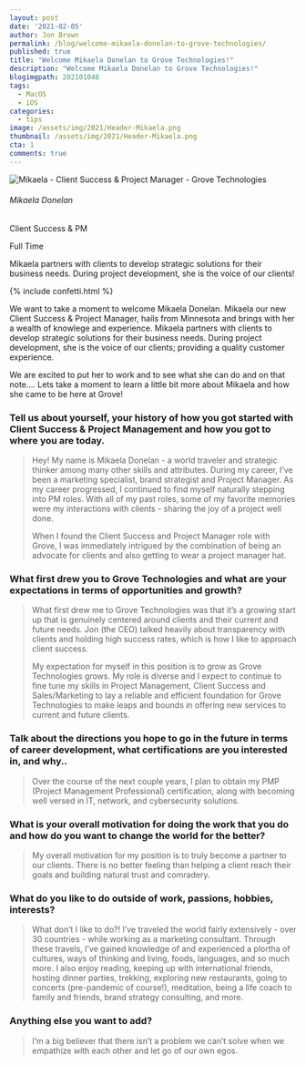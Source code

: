 ```yaml
---
layout: post
date: '2021-02-05'
author: Jon Brown
permalink: /blog/welcome-mikaela-donelan-to-grove-technologies/
published: true
title: "Welcome Mikaela Donelan to Grove Technologies!"
description: "Welcome Mikaela Donelan to Grove Technologies!"
blogimgpath: 202101048
tags:
  - MacOS
  - iOS
categories:
  - tips
image: /assets/img/2021/Header-Mikaela.png
thumbnail: /assets/img/2021/Header-Mikaela.png
cta: 1
comments: true
---
```

<div class="col-md-12 col-lg-12 mb-10">
<div class="card card-border border-success shadow-light-lg">
	<div class="card-body d-flex flex-column align-items-center">
		<div class="avatar avatar-xxl">
		  <img src="{{ site.site_cdn }}/assets/img/avatars/team/mikaela.jpg" alt="Mikaela - Client Success & Project Manager - Grove Technologies" class="avatar-img rounded-circle">
		</div>
		<h6 class="bold font-l mt-2">Mikaela Donelan</h6>
		<p class="small mt-0 accent text-uppercase">Client Success & PM</p>
		<p class="small mt-0 accent text-uppercase"><span class="badge rounded-pill bg-success-soft"> <span>Full Time</span></span></p>
		<p class="text-center italic">Mikaela partners with clients to develop strategic solutions for their business needs. During project development, she is the voice of our clients!</p>
		<canvas id="can"></canvas>
	</div>
</div>
</div>

{% include confetti.html %}

We want to take a moment to welcome Mikaela Donelan. Mikaela our new Client Success & Project Manager, hails from Minnesota and brings with her a wealth of knowlege and experience. Mikaela partners with clients to develop strategic solutions for their business needs. During project development, she is the voice of our clients; providing a quality customer experience. 

We are excited to put her to work and to see what she can do and on that note.... Lets take a moment to learn a little bit more about Mikaela and how she came to be here at Grove!

### Tell us about yourself, your history of how you got started with Client Success & Project Management and how you got to where you are today.

> Hey! My name is Mikaela Donelan - a world traveler and strategic thinker among many other skills and attributes. During my career, I’ve been a marketing specialist, brand strategist and Project Manager. As my career progressed, I continued to find myself naturally stepping into PM roles. With all of my past roles, some of my favorite memories were my interactions with clients - sharing the joy of a project well done.
>
> When I found the Client Success and Project Manager role with Grove, I was immediately intrigued by the combination of being an advocate for clients and also getting to wear a project manager hat. 

### What first drew you to Grove Technologies and what are your expectations in terms of opportunities and growth?

> What first drew me to Grove Technologies was that it’s a growing start up that is genuinely centered around clients and their current and future needs. Jon (the CEO) talked heavily about transparency with clients and holding high success rates, which is how I like to approach client success. 
>
> My expectation for myself in this position is to grow as Grove Technologies grows. My role is diverse and I expect to continue to fine tune my skills in Project Management, Client Success and Sales/Marketing to lay a reliable and efficient foundation for Grove Technologies to make leaps and bounds in offering new services to current and future clients.  

### Talk about the directions you hope to go in the future in terms of career development, what certifications are you interested in, and why..
> Over the course of the next couple years, I plan to obtain my PMP (Project Management Professional) certification, along with becoming well versed in IT, network, and cybersecurity solutions. 

### What is your overall motivation for doing the work that you do and how do you want to change the world for the better?
> My overall motivation for my position is to truly become a partner to our clients. There is no better feeling than helping a client reach their goals and building natural trust and comradery. 

### What do you like to do outside of work, passions, hobbies, interests?
> What don’t I like to do?! I’ve traveled the world fairly extensively - over 30 countries - while working as a marketing consultant. Through these travels, I’ve gained knowledge of and experienced a plortha of cultures, ways of thinking and living, foods, languages, and so much more. I also enjoy reading, keeping up with international friends, hosting dinner parties, trekking, exploring new restaurants, going to concerts (pre-pandemic of course!), meditation, being a life coach to family and friends, brand strategy consulting, and more. 

### Anything else you want to add?
> I’m a big believer that there isn’t a problem we can’t solve when we empathize with each other and let go of our own egos. 
